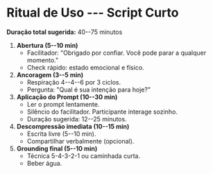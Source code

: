 # Ritual de Uso --- Script Curto

**Duração total sugerida:** 40--75 minutos

1.  **Abertura (5--10 min)**
    -   Facilitador: "Obrigado por confiar. Você pode parar a qualquer
        momento."
    -   Check rápido: estado emocional e físico.
2.  **Ancoragem (3--5 min)**
    -   Respiração 4--4--6 por 3 ciclos.
    -   Pergunta: "Qual é sua intenção para hoje?"
3.  **Aplicação do Prompt (10--30 min)**
    -   Ler o prompt lentamente.
    -   Silêncio do facilitador. Participante interage sozinho.
    -   Duração sugerida: 12--25 minutos.
4.  **Descompressão imediata (10--15 min)**
    -   Escrita livre (5--10 min).
    -   Compartilhar verbalmente (opcional).
5.  **Grounding final (5--10 min)**
    -   Técnica 5-4-3-2-1 ou caminhada curta.
    -   Beber água.
